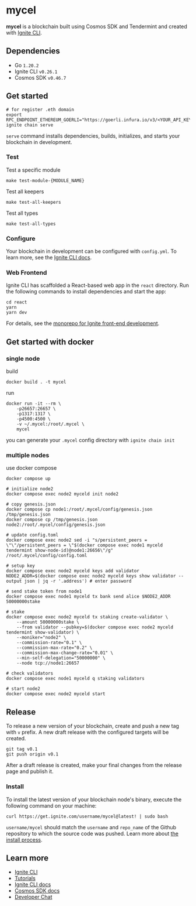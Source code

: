 # mycel
**mycel** is a blockchain built using Cosmos SDK and Tendermint and created with [Ignite CLI](https://ignite.com/cli).

## Dependencies
- Go `1.20.2`
- Ignite CLI `v0.26.1`
- Cosmos SDK `v0.46.7`

## Get started

```
# for register .eth domain
export RPC_ENDPOINT_ETHEREUM_GOERLI="https://goerli.infura.io/v3/<YOUR_API_KEY>"
ignite chain serve
```

`serve` command installs dependencies, builds, initializes, and starts your blockchain in development.

### Test
Test a specific module  
```
make test-module-{MODULE_NAME}
```

Test all keepers
```
make test-all-keepers
```

Test all types
```
make test-all-types
```

### Configure

Your blockchain in development can be configured with `config.yml`. To learn more, see the [Ignite CLI docs](https://docs.ignite.com).

### Web Frontend

Ignite CLI has scaffolded a React-based web app in the `react` directory. Run the following commands to install dependencies and start the app:

```
cd react
yarn
yarn dev
```
For details, see the [monorepo for Ignite front-end development](https://github.com/ignite/web).

## Get started with docker
### single node
build
```
docker build . -t mycel
```

run
```
docker run -it --rm \
    -p26657:26657 \
    -p1317:1317 \
    -p4500:4500 \
    -v ~/.mycel:/root/.mycel \
    mycel
```
you can generate your `.mycel` config directory with `ignite chain init`

### multiple nodes
use docker compose
```
docker compose up

# initialize node2
docker compose exec node2 myceld init node2

# copy genesis.json
docker compose cp node1:/root/.mycel/config/genesis.json /tmp/genesis.json
docker compose cp /tmp/genesis.json node2:/root/.mycel/config/genesis.json

# update config.toml
docker compose exec node2 sed -i "s/persistent_peers = \"\"/persistent_peers = \"$(docker compose exec node1 myceld tendermint show-node-id)@node1:26656\"/g" /root/.mycel/config/config.toml

# setup key
docker compose exec node2 myceld keys add validator
NODE2_ADDR=$(docker compose exec node2 myceld keys show validator --output json | jq -r '.address') # enter password

# send stake token from node1
docker compose exec node1 myceld tx bank send alice $NODE2_ADDR 50000000stake

# stake
docker compose exec node2 myceld tx staking create-validator \
    --amount 50000000stake \
    --from validator --pubkey=$(docker compose exec node2 myceld tendermint show-validator) \
    --moniker="node2" \
    --commission-rate="0.1" \
    --commission-max-rate="0.2" \
    --commission-max-change-rate="0.01" \
    --min-self-delegation="50000000" \
    --node tcp://node1:26657

# check validators
docker compose exec node1 myceld q staking validators

# start node2
docker compose exec node2 myceld start
```



## Release
To release a new version of your blockchain, create and push a new tag with `v` prefix. A new draft release with the configured targets will be created.

```
git tag v0.1
git push origin v0.1
```

After a draft release is created, make your final changes from the release page and publish it.

### Install
To install the latest version of your blockchain node's binary, execute the following command on your machine:

```
curl https://get.ignite.com/username/mycel@latest! | sudo bash
```
`username/mycel` should match the `username` and `repo_name` of the Github repository to which the source code was pushed. Learn more about [the install process](https://github.com/allinbits/starport-installer).

## Learn more

- [Ignite CLI](https://ignite.com/cli)
- [Tutorials](https://docs.ignite.com/guide)
- [Ignite CLI docs](https://docs.ignite.com)
- [Cosmos SDK docs](https://docs.cosmos.network)
- [Developer Chat](https://discord.gg/ignite)
